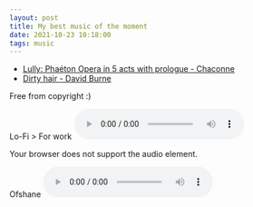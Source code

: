 ```yaml
---
layout: post
title: My best music of the moment
date: 2021-10-23 10:18:00
tags: music
---
```


- [Lully: Phaéton Opera in 5 acts with prologue - Chaconne](https://www.youtube.com/watch?v=wGbf5b32NLc)
- [Dirty hair - David Burne](https://www.youtube.com/watch?v=TTwbbEhYQ5k)

Free from copyright :)

Lo-Fi > For work
<audio controls>

  <source src="{{site.baseurl}}/assets/Lo-Fi.mp3" type="audio/mpeg">
Your browser does not support the audio element.
</audio>



Ofshane
<audio controls>
  <source src="{{site.baseurl}}/assets/ofshane.mp3" type="audio/mpeg">
Your browser does not support the audio element.
</audio>
